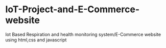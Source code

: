 # IoT-Project-and-E-Commerce-website
Iot Based Respiration and health monitoring system/E-Commerce website using html,css and javascript
